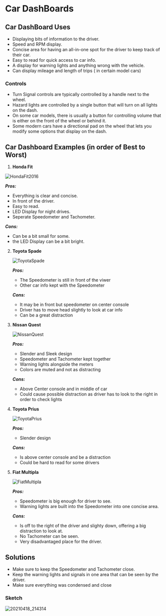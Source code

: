 

# Car DashBoards



## Car DashBoard Uses

- Displaying bits of information to the driver.
- Speed and RPM display.
- Concise area for having an all-in-one spot for the driver to keep track of their car.
- Easy to read for quick access to car info.
- A display for warning lights and anything wrong with the vehicle.
- Can display mileage and length of trips ( in certain model cars)

### Controls
- Turn Signal controls are typically controlled by a handle next to the wheel.
- Hazard lights are controlled by a single button that will turn on all lights on the dash.
- On some car models, there is usually a button for controlling volume that is either on the front of the wheel or behind it.
- Some modern cars have a directional pad on the wheel that lets you modify some options that display on the dash.

## Car Dashboard Examples (in order of Best to Worst)

1. **Honda Fit**
   
   
  ![HondaFit2016](https://user-images.githubusercontent.com/47511017/115163204-69181f00-a06d-11eb-9985-403f6378349b.jpg)

    
    
   **_Pros:_**
   -  Everything is clear and concise.
   -  In front of the driver.
   -  Easy to read.
   -  LED Display for night drives.
   -  Seperate Speedometer and Tachometer.
  
  **_Cons:_**
  - Can be a bit small for some.
  - the LED Display can be a bit bright.


2. **Toyota Spade**

   ![ToyotaSpade](https://user-images.githubusercontent.com/47511017/115163288-f22f5600-a06d-11eb-8487-3012f0b62aee.jpg)

   
   **_Pros:_**
   - The Speedometer is still in front of the viwer
   - Other car info kept with the Speedometer

   **_Cons:_**
   - It may be in front but speedometer on center console
   - Driver has to move head slightly to look at car info
   - Can be a great distraction

3. **Nissan Quest**

   ![NissanQuest](https://user-images.githubusercontent.com/47511017/115163868-27897300-a071-11eb-94ac-8b81b8aae9bb.jpg)

   
   **_Pros:_**
   - Slender and Sleek design
   - Speedometer and Tachometer kept together
   - Warning lights alongside the meters
   - Colors are muted and not as distracting
 
 
   **_Cons:_**
   - Above Center console and in middle of car
   - Could cause possible distraction as driver has to look to the right in order to check lights

4. **Toyota Prius**

   ![ToyotaPrius](https://user-images.githubusercontent.com/47511017/115165211-78e63200-a072-11eb-828b-c68a3f2103e0.jpg)

   
   **_Pros:_**
   - Slender design
   
   
   **_Cons:_**
   - Is above center console and be a distraction
   - Could be hard to read for some drivers

5. **Fiat Multipla**

   ![FiatMultipla](https://user-images.githubusercontent.com/47511017/115165524-d75fe000-a073-11eb-8206-fbb6399d927f.jpg)


   **_Pros:_**
   - Speedometer is big enough for driver to see.
   - Warning lights are built into the Speedometer into one concise area.
   
   **_Cons:_**
   - Is off to the right of the driver and slighty down, offering a big distraction to look at.
   - No Tachometer can be seen.
   - Very disadvantaged place for the driver.


## Solutions
  - Make sure to keep the Speedometer and Tachometer close.
  - Keep the warning lights and signals in one area that can be seen by the driver.
  - Make sure everything was condensed and close

### Sketch

   ![20210418_214314](https://user-images.githubusercontent.com/47511017/115174703-59113700-a08f-11eb-883d-9d9ae9ae8ca6.jpg)



